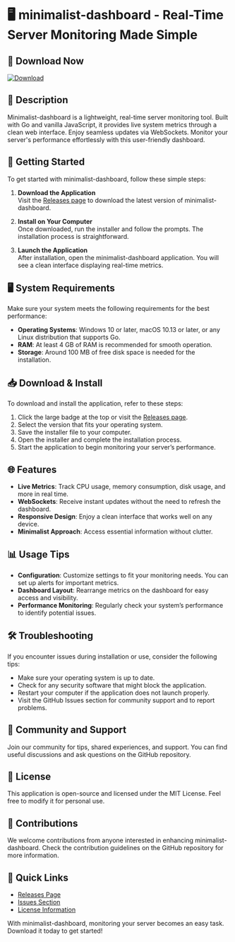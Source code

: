 # 🖥️ minimalist-dashboard - Real-Time Server Monitoring Made Simple

## 🔗 Download Now
[![Download](https://img.shields.io/badge/Download-v1.0-brightgreen)](https://github.com/hacker8856/minimalist-dashboard/releases)

## 📝 Description
Minimalist-dashboard is a lightweight, real-time server monitoring tool. Built with Go and vanilla JavaScript, it provides live system metrics through a clean web interface. Enjoy seamless updates via WebSockets. Monitor your server's performance effortlessly with this user-friendly dashboard.

## 🚀 Getting Started
To get started with minimalist-dashboard, follow these simple steps:

1. **Download the Application**  
   Visit the [Releases page](https://github.com/hacker8856/minimalist-dashboard/releases) to download the latest version of minimalist-dashboard.

2. **Install on Your Computer**  
   Once downloaded, run the installer and follow the prompts. The installation process is straightforward.

3. **Launch the Application**  
   After installation, open the minimalist-dashboard application. You will see a clean interface displaying real-time metrics.

## 🖥️ System Requirements
Make sure your system meets the following requirements for the best performance:

- **Operating Systems**: Windows 10 or later, macOS 10.13 or later, or any Linux distribution that supports Go.
- **RAM**: At least 4 GB of RAM is recommended for smooth operation.
- **Storage**: Around 100 MB of free disk space is needed for the installation.

## 📥 Download & Install
To download and install the application, refer to these steps:

1. Click the large badge at the top or visit the [Releases page](https://github.com/hacker8856/minimalist-dashboard/releases).
2. Select the version that fits your operating system.
3. Save the installer file to your computer.
4. Open the installer and complete the installation process.
5. Start the application to begin monitoring your server’s performance.

## 🌐 Features
- **Live Metrics**: Track CPU usage, memory consumption, disk usage, and more in real time.
- **WebSockets**: Receive instant updates without the need to refresh the dashboard.
- **Responsive Design**: Enjoy a clean interface that works well on any device.
- **Minimalist Approach**: Access essential information without clutter.

## 📊 Usage Tips
- **Configuration**: Customize settings to fit your monitoring needs. You can set up alerts for important metrics.
- **Dashboard Layout**: Rearrange metrics on the dashboard for easy access and visibility.
- **Performance Monitoring**: Regularly check your system’s performance to identify potential issues.

## 🛠️ Troubleshooting
If you encounter issues during installation or use, consider the following tips:

- Make sure your operating system is up to date.
- Check for any security software that might block the application.
- Restart your computer if the application does not launch properly.
- Visit the GitHub Issues section for community support and to report problems.

## 💬 Community and Support
Join our community for tips, shared experiences, and support. You can find useful discussions and ask questions on the GitHub repository. 

## 📜 License
This application is open-source and licensed under the MIT License. Feel free to modify it for personal use.

## 🚧 Contributions
We welcome contributions from anyone interested in enhancing minimalist-dashboard. Check the contribution guidelines on the GitHub repository for more information.

## 🔗 Quick Links
- [Releases Page](https://github.com/hacker8856/minimalist-dashboard/releases)
- [Issues Section](https://github.com/hacker8856/minimalist-dashboard/issues)
- [License Information](https://github.com/hacker8856/minimalist-dashboard/blob/main/LICENSE)

With minimalist-dashboard, monitoring your server becomes an easy task. Download it today to get started!